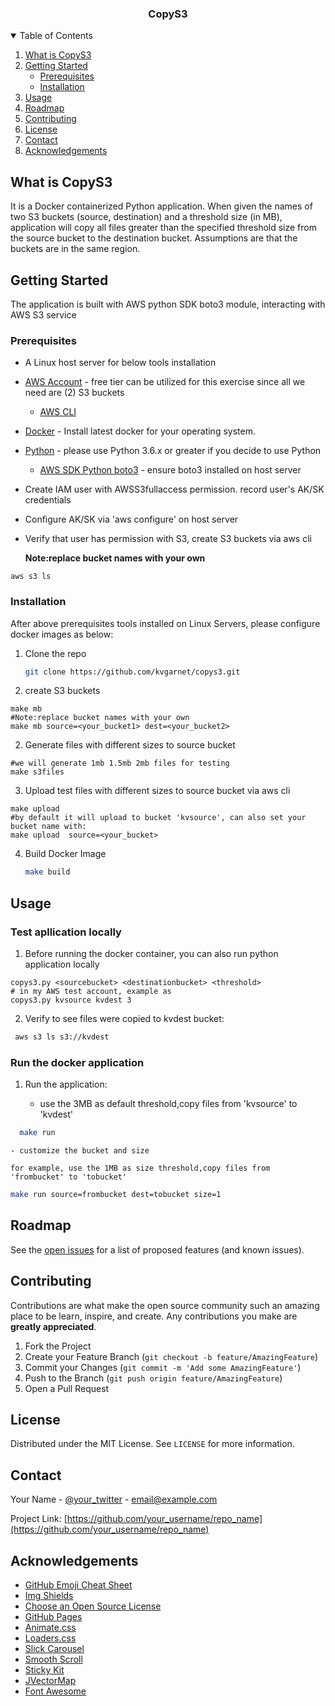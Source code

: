 


<p align="center">
  
  <h3 align="center">CopyS3</h3>

  </p>



<!-- TABLE OF CONTENTS -->
<details open="open">
  <summary>Table of Contents</summary>
  <ol>
    <li>
      <a href="#what-is-copys3">What is CopyS3</a>
     </li>
    <li>
      <a href="#getting-started">Getting Started</a>
      <ul>
        <li><a href="#prerequisites">Prerequisites</a></li>
        <li><a href="#installation">Installation</a></li>
      </ul>
    </li>
    <li><a href="#usage">Usage</a></li>
    <li><a href="#roadmap">Roadmap</a></li>
    <li><a href="#contributing">Contributing</a></li>
    <li><a href="#license">License</a></li>
    <li><a href="#contact">Contact</a></li>
    <li><a href="#acknowledgements">Acknowledgements</a></li>
  </ol>
</details>



<!-- ABOUT THE PROJECT -->
## What is CopyS3
It is a Docker containerized Python application. 
When given the names of two S3 buckets (source, destination) and a threshold size (in MB), application will copy
all files greater than the specified threshold size from the source bucket to the destination bucket.
Assumptions are that the buckets are in the same region.


<!-- GETTING STARTED -->
## Getting Started

The application is built with AWS python SDK boto3 module, interacting with AWS S3 service

### Prerequisites
- A Linux host server for below tools installation
- [AWS Account](https://aws.amazon.com/free/?nc2=h_ql_pr) - free tier can be utilized for this exercise since all we need are (2) S3 buckets
  - [AWS CLI ](https://docs.aws.amazon.com/cli/latest/userguide/install-cliv1.html)
- [Docker](https://docs.docker.com/install/)  - Install latest docker for your operating system.
- [Python](https://www.python.org)  - please use Python 3.6.x or greater if you decide to use Python
  - [AWS SDK Python boto3](https://aws.amazon.com/sdk-for-python/) - ensure boto3 installed on host server
- Create IAM user with AWSS3fullaccess permission. record user's AK/SK credentials
- Configure AK/SK via 'aws configure' on host server
- Verify that user has permission  with S3, create S3 buckets via aws cli 

    **Note:replace bucket names with your own**
```
aws s3 ls
```

### Installation
After above prerequisites tools installed on Linux Servers, please configure docker images as below:

1. Clone the repo
   ```sh
   git clone https://github.com/kvgarnet/copys3.git
   ```
2. create S3 buckets
```
make mb
#Note:replace bucket names with your own
make mb source=<your_bucket1> dest=<your_bucket2>
```
2. Generate files with different sizes to source bucket
```
#we will generate 1mb 1.5mb 2mb files for testing
make s3files
```
3. Upload test files with different sizes to source bucket via aws cli
```
make upload 
#by default it will upload to bucket 'kvsource', can also set your bucket name with:
make upload  source=<your_bucket>
```
4. Build Docker Image
   ```sh
   make build 
   ```

## Usage
### Test apllication locally
1. Before running the docker container, you can also run python application locally
```
copys3.py <sourcebucket> <destinationbucket> <threshold>
# in my AWS test account, example as
copys3.py kvsource kvdest 3
```
2. Verify to see files were copied to kvdest bucket:
```sh
 aws s3 ls s3://kvdest
```

### Run the docker application

1. Run the application:

    - use the 3MB as default threshold,copy files from 'kvsource' to 'kvdest'
```sh
  make run
```

    - customize the bucket and size

    for example, use the 1MB as size threshold,copy files from 'frombucket' to 'tobucket'
```sh
make run source=frombucket dest=tobucket size=1
```



<!-- ROADMAP -->
## Roadmap

See the [open issues](https://github.com/othneildrew/Best-README-Template/issues) for a list of proposed features (and known issues).



<!-- CONTRIBUTING -->
## Contributing

Contributions are what make the open source community such an amazing place to be learn, inspire, and create. Any contributions you make are **greatly appreciated**.

1. Fork the Project
2. Create your Feature Branch (`git checkout -b feature/AmazingFeature`)
3. Commit your Changes (`git commit -m 'Add some AmazingFeature'`)
4. Push to the Branch (`git push origin feature/AmazingFeature`)
5. Open a Pull Request



<!-- LICENSE -->
## License

Distributed under the MIT License. See `LICENSE` for more information.



<!-- CONTACT -->
## Contact

Your Name - [@your_twitter](https://twitter.com/your_username) - email@example.com

Project Link: [https://github.com/your_username/repo_name](https://github.com/your_username/repo_name)



<!-- ACKNOWLEDGEMENTS -->
## Acknowledgements
* [GitHub Emoji Cheat Sheet](https://www.webpagefx.com/tools/emoji-cheat-sheet)
* [Img Shields](https://shields.io)
* [Choose an Open Source License](https://choosealicense.com)
* [GitHub Pages](https://pages.github.com)
* [Animate.css](https://daneden.github.io/animate.css)
* [Loaders.css](https://connoratherton.com/loaders)
* [Slick Carousel](https://kenwheeler.github.io/slick)
* [Smooth Scroll](https://github.com/cferdinandi/smooth-scroll)
* [Sticky Kit](http://leafo.net/sticky-kit)
* [JVectorMap](http://jvectormap.com)
* [Font Awesome](https://fontawesome.com)





<!-- MARKDOWN LINKS & IMAGES -->
<!-- https://www.markdownguide.org/basic-syntax/#reference-style-links -->
[contributors-shield]: https://img.shields.io/github/contributors/othneildrew/Best-README-Template.svg?style=for-the-badge
[contributors-url]: https://github.com/othneildrew/Best-README-Template/graphs/contributors
[forks-shield]: https://img.shields.io/github/forks/othneildrew/Best-README-Template.svg?style=for-the-badge
[forks-url]: https://github.com/othneildrew/Best-README-Template/network/members
[stars-shield]: https://img.shields.io/github/stars/othneildrew/Best-README-Template.svg?style=for-the-badge
[stars-url]: https://github.com/othneildrew/Best-README-Template/stargazers
[issues-shield]: https://img.shields.io/github/issues/othneildrew/Best-README-Template.svg?style=for-the-badge
[issues-url]: https://github.com/othneildrew/Best-README-Template/issues
[license-shield]: https://img.shields.io/github/license/othneildrew/Best-README-Template.svg?style=for-the-badge
[license-url]: https://github.com/othneildrew/Best-README-Template/blob/master/LICENSE.txt
[linkedin-shield]: https://img.shields.io/badge/-LinkedIn-black.svg?style=for-the-badge&logo=linkedin&colorB=555
[linkedin-url]: https://linkedin.com/in/othneildrew
[product-screenshot]: images/screenshot.png
